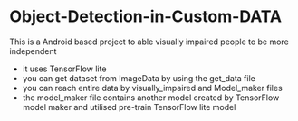# Object-Detection-in-Custom-DATA
This is a Android based project to able visually impaired people to be more independent 
- it uses TensorFlow lite 
- you can get dataset from ImageData by using the get_data file
- you can reach entire data by visually_impaired and Model_maker files
- the model_maker file contains another model created by TensorFlow model maker and utilised pre-train TensorFlow lite model 

